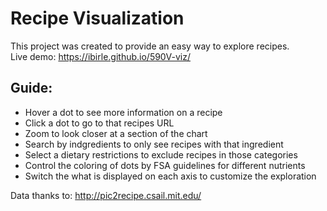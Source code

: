 # Recipe Visualization
This project was created to provide an easy way to explore recipes.  
Live demo: https://ibirle.github.io/590V-viz/

## Guide:  
* Hover a dot to see more information on a recipe
* Click a dot to go to that recipes URL
* Zoom to look closer at a section of the chart
* Search by indgredients to only see recipes with that ingredient
* Select a dietary restrictions to exclude recipes in those categories
* Control the coloring of dots by FSA guidelines for different nutrients
* Switch the what is displayed on each axis to customize the exploration

Data thanks to: http://pic2recipe.csail.mit.edu/
